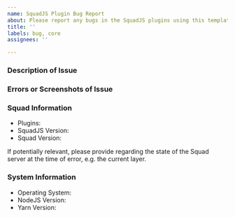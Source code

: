 ```yaml
---
name: SquadJS Plugin Bug Report
about: Please report any bugs in the SquadJS plugins using this template...
title: ''
labels: bug, core
assignees: ''

---
```


### Description of Issue

### Errors or Screenshots of Issue

### Squad Information
 * Plugins: 
 * SquadJS Version:
 * Squad Version:

If potentially relevant, please provide regarding the state of the Squad server at the time of error, e.g. the current layer.

### System Information
 * Operating System:
 * NodeJS Version:
 * Yarn Version:
